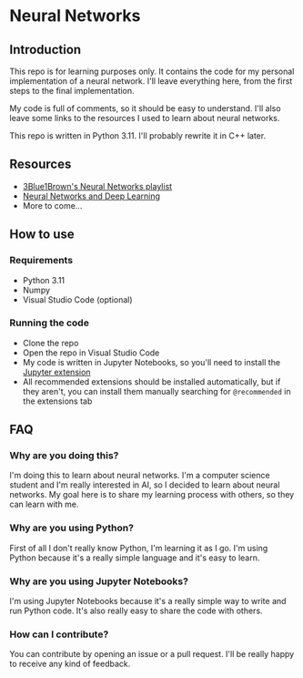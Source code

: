 # Neural Networks

## Introduction

This repo is for learning purposes only. It contains the code for my personal implementation of a neural network.
I'll leave everything here, from the first steps to the final implementation.

My code is full of comments, so it should be easy to understand. I'll also leave some links to the resources I used to learn about neural networks.

This repo is written in Python 3.11. I'll probably rewrite it in C++ later.

## Resources

- [3Blue1Brown's Neural Networks playlist](https://www.youtube.com/watch?v=aircAruvnKk&list=PLZHQObOWTQDNU6R1_67000Dx_ZCJB-3pi)
- [Neural Networks and Deep Learning](http://neuralnetworksanddeeplearning.com/index.html)
- More to come...

## How to use

### Requirements

- Python 3.11
- Numpy
- Visual Studio Code (optional)

### Running the code

- Clone the repo
- Open the repo in Visual Studio Code
- My code is written in Jupyter Notebooks, so you'll need to install the [Jupyter extension](https://marketplace.visualstudio.com/items?itemName=ms-toolsai.jupyter)
- All recommended extensions should be installed automatically, but if they aren't, you can install them manually searching for `@recommended` in the extensions tab

## FAQ

### Why are you doing this?

I'm doing this to learn about neural networks. I'm a computer science student and I'm really interested in AI, so I decided to learn about neural networks.
My goal here is to share my learning process with others, so they can learn with me.

### Why are you using Python?

First of all I don't really know Python, I'm learning it as I go. I'm using Python because it's a really simple language and it's easy to learn.

### Why are you using Jupyter Notebooks?

I'm using Jupyter Notebooks because it's a really simple way to write and run Python code. It's also really easy to share the code with others.

### How can I contribute?

You can contribute by opening an issue or a pull request. I'll be really happy to receive any kind of feedback.